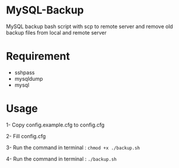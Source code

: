 # MySQL-Backup
MySQL backup bash script with scp to remote server and remove old backup files from local and remote server

# Requirement
- sshpass
- mysqldump
- mysql

# Usage
1- Copy config.example.cfg to config.cfg

2- Fill config.cfg

3- Run the command in terminal : `chmod +x ./backup.sh`

4- Run the command in terminal : `./backup.sh`

